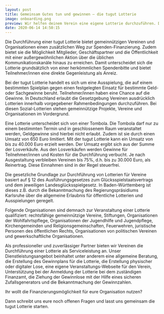 ```yaml
---
layout: post
title: Gemeinsam Gutes tun und gewinnen – die tugut Lotterie
image: onboarding.png
preview: Wir helfen deinem Verein eine eigene Lotterie durchzuführen. Die tugut Lotterie macht das Sammeln von Spenden in Form eines Gewinnspiels spielend leicht.
date: 2020-06-14 14:50:15
---
```


Die Durchführung einer tugut Lotterie bietet gemeinnützigen Vereinen und Organisationen einen zusätzlichen Weg zur Spenden-Finanzierung. Zudem bietet sie die Möglichkeit Mitglieder, Geschäftspartner und die Öffentlichkeit mit einer außergewöhnlichen Aktion über die üblichen Kommunikationskanäle hinaus zu erreichen. Damit unterscheidet sich die Lotterie grundsätzlich von einer herkömmlichen Spendenbitte und bietet Teilnehmer/innen eine direkte Gegenleistung als Anreiz.

Bei der tugut Lotterie handelt es sich um eine Ausspielung, die auf einem bestimmten Spielplan gegen einen festgelegten Einsatz für bestimmte Geld- oder Sachgewinne beruht. Teilnehmer/innen haben eine Chance auf die Gewinne. In Deutschland erlaubt die Gesetzgebung Vereinen ausdrücklich Lotterien innerhalb vorgegebener Rahmenbedingungen durchzuführen. Bei diesen Sozial-Lotterien stehen gemeinnützige Projekte, Vereine und Organisationen im Vordergrund.

Eine Lotterie unterscheidet sich von einer Tombola. Die Tombola darf nur zu einem bestimmten Termin und in geschlossenem Raum veranstaltet werden, Geldgewinne sind hierbei nicht erlaubt. Zudem ist sie durch einen Umsatz von 650 Euro limitiert. Mit der tugut Lotterie kann ein Umsatz von bis zu 40.000 Euro erzielt werden. Der Umsatz ergibt sich aus der Summe der Losverkäufe. Aus den Losverkäufen werden Gewinne für Teilnehmer/innen und Kosten für die Durchführung verbucht. Je nach Ausgestaltung verbleiben Vereinen bis 75%, d.h. bis zu 30.000 Euro, als Reinertrag. Diese Einnahmen sind in der Regel steuerfrei.

Die gesetzliche Grundlage zur Durchführung von Lotterien für Vereine basiert auf § 12 des Ausführungsgesetzes zum Glücksspielstaatsvertrags und dem jeweiligen Landesglücksspielgesetz. In Baden-Württemberg ist dieses z.B. durch die Bekanntmachung des Regierungspräsidiums Karlsruhe über die allgemeine Erlaubnis für öffentliche Lotterien und Ausspielungen geregelt.

Folgende Organisationen sind demnach zur Veranstaltung einer Lotterie qualifiziert: rechtsfähige gemeinnützige Vereine, Stiftungen, Organisationen der Wohlfahrtspflege, Organisationen der Jugendhilfe und Jugendpflege, Kirchengemeinden und Religionsgemeinschaften, Feuerwehren, juristische Personen des öffentlichen Rechts, Organisationen von politischen Vereinen und gewerkschaftliche Organisationen.

Als professioneller und zuverlässiger Partner bieten wir Vereinen die Durchführung einer Lotterie als Serviceleistung an. Unser Dienstleistungsangebot beinhaltet unter anderem eine allgemeine Beratung, die Erstellung des Gewinnplans für die Lotterie, die Erstellung physischer oder digitaler Lose, eine eigene Veranstaltungs-Webseite für den Verein, Unterstützung bei der Anmeldung der Lotterie bei dem zuständigen Finanzamt, die Ziehung der Gewinnlose mit der Hilfe eines sicheren Zufallsgenerators und die Bekanntmachung der Gewinnzahlen.

Ihr wollt die Finanzierungsmöglichkeit für eure Organisation nutzen?

Dann schreibt uns eure noch offenen Fragen und lasst uns gemeinsam die tugut Lotterie starten.
